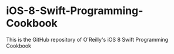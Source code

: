 iOS-8-Swift-Programming-Cookbook
================================

This is the GitHub repository of O'Reilly's iOS 8 Swift Programming Cookbook
